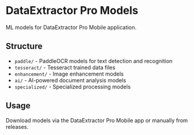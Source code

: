# DataExtractor Pro Models

ML models for DataExtractor Pro Mobile application.

## Structure
- `paddle/` - PaddleOCR models for text detection and recognition
- `tesseract/` - Tesseract trained data files
- `enhancement/` - Image enhancement models
- `ai/` - AI-powered document analysis models
- `specialized/` - Specialized processing models

## Usage
Download models via the DataExtractor Pro Mobile app or manually from releases.
